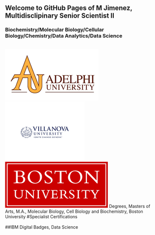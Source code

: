 ## Welcome to GitHub Pages of M Jimenez, Multidisclipinary Senior Scientist II
### Biochemistry/Molecular Biology/Cellular Biology/Chemistry/Data Analytics/Data Science
<br>
<img src="https://github.com/leodavinci1452/leodavinci1452.github.io/blob/main/Adelphi.png"> <img src="https://github.com/leodavinci1452/leodavinci1452.github.io/blob/main/Villanova.png"><img src="https://github.com/leodavinci1452/leodavinci1452.github.io/blob/main/BU.png">
Degrees,
Masters of Arts, M.A., Molecular Biology, Cell Biology and Biochemistry, Boston University
#Specialist Certifications 
<div data-iframe-width="150" data-iframe-height="270" data-share-badge-id="955346c1-56e9-4abf-8da3-0dc56e986693" data-share-badge-host="https://www.youracclaim.com"></div><script type="text/javascript" async src="//cdn.youracclaim.com/assets/utilities/embed.js"></script>
<div data-iframe-width="150" data-iframe-height="270" data-share-badge-id="467d0769-99da-49c9-82dd-d10640147170" data-share-badge-host="https://www.youracclaim.com"></div><script type="text/javascript" async src="//cdn.youracclaim.com/assets/utilities/embed.js"></script>
<div data-iframe-width="150" data-iframe-height="270" data-share-badge-id="c096b76a-d631-4df8-9ae9-52919a24bde8" data-share-badge-host="https://www.youracclaim.com"></div><script type="text/javascript" async src="//cdn.youracclaim.com/assets/utilities/embed.js"></script>
<br>
##IBM Digital Badges, Data Science

